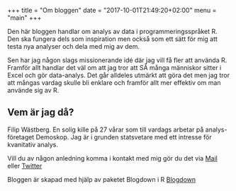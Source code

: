 +++
title = "Om bloggen"
date = "2017-10-01T21:49:20+02:00"
menu = "main"
+++

Den här bloggen handlar om analys av data i programmeringsspråket R. Den ska fungera dels som inspiration men också som ett sätt för mig att testa nya analyser och dela med mig av dem. 

Sen har jag någon slags missionerande idé där jag vill få fler att använda R. Framför allt handlar det väl om att jag tror att SÅ många människor sitter i Excel och gör data-analys. Det går alldeles utmärkt att göra det men jag tror att mångas vardag skulle bli enklare och framför allt mer effektiv om man använde sig av R.

## Vem är jag då?
Filip Wästberg. En solig kille på 27 vårar som till vardags arbetar på analys-företaget Demoskop. Jag är i grunden statsvetare med ett intresse för kvanitativ analys.

Vill du av någon anledning komma i kontakt med mig gör du det via [Mail](mailto:filip.wastberg@gmail.com) eller [Twitter](https://twitter.com/filipwastberg)

Bloggen är skapad med hjälp av paketet Blogdown i R [Blogdown](https://bookdown.org/yihui/blogdown/) 